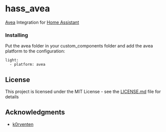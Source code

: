 # hass_avea
[Avea](http://web.archive.org/web/20170930210431/https://www.elgato.com/avea) Integration for [Home Assistant](https://www.home-assistant.io/)

### Installing

Put the avea folder in your custom_components folder and add the avea platform to the configuration:
```
light:
  - platform: avea
```

## License

This project is licensed under the MIT License - see the [LICENSE.md](LICENSE.md) file for details

## Acknowledgments

* [k0rventen](https://github.com/k0rventen/avea)
